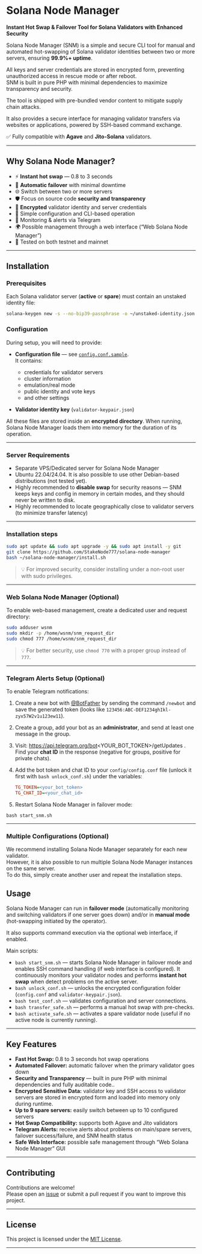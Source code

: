 # Solana Node Manager

**Instant Hot Swap & Failover Tool for Solana Validators with Enhanced Security**

Solana Node Manager (SNM) is a simple and secure CLI tool for manual and automated hot-swapping of Solana validator identities between two or more servers, ensuring **99.9%+ uptime**.  

All keys and server credentials are stored in encrypted form, preventing unauthorized access in rescue mode or after reboot.  
SNM is built in pure PHP with minimal dependencies to maximize transparency and security.  

The tool is shipped with pre-bundled vendor content to mitigate supply chain attacks.  

It also provides a secure interface for managing validator transfers via websites or applications, powered by SSH-based command exchange.  

✅ Fully compatible with **Agave** and **Jito-Solana** validators. 

---

## Why Solana Node Manager?

- ⚡ **Instant hot swap** — 0.8 to 3 seconds  
- 🔄 **Automatic failover** with minimal downtime  
- 🌐 Switch between two or more servers  
- 🛡️ Focus on source code **security and transparency**
- 🔑 **Encrypted** validator identity and server credentials   
- 🧠 Simple configuration and CLI-based operation
- 📲 Monitoring & alerts via Telegram  
- 🌍 Possible management through a web interface (“Web Solana Node Manager”)  
- 🧪 Tested on both testnet and mainnet  

---

## Installation

### Prerequisites

Each Solana validator server (**active** or **spare**) must contain an unstaked identity file:  

```bash
solana-keygen new -s --no-bip39-passphrase -o ~/unstaked-identity.json
```

### Configuration

During setup, you will need to provide:

- **Configuration file** — see [`config.conf.sample`](https://github.com/StakeNode777/solana-node-manager/config.conf.sample).  
  It contains:  
  
  - credentials for validator servers  
  - cluster information  
  - emulation/real mode  
  - public identity and vote keys  
  - and other settings  

- **Validator identity key** (`validator-keypair.json`)  

All these files are stored inside an **encrypted directory**. When running, Solana Node Manager loads them into memory for the duration of its operation.

---

### Server Requirements

- Separate VPS/Dedicated server for Solana Node Manager  
- Ubuntu 22.04/24.04. It is also possible to use other Debian-based distributions (not tested yet).
- Highly recommended to **disable swap** for security reasons — SNM keeps keys and config in memory in certain modes, and they should never be written to disk.
- Highly recommended to locate geographically close to validator servers (to minimize transfer latency)  

---

### Installation steps

```bash
sudo apt update && sudo apt upgrade -y && sudo apt install -y git
git clone https://github.com/StakeNode777/solana-node-manager
bash ~/solana-node-manager/install.sh
```

> 💡 For improved security, consider installing under a non-root user with sudo privileges.

---

### Web Solana Node Manager (Optional)

To enable web-based management, create a dedicated user and request directory:  

```bash
sudo adduser wsnm
sudo mkdir -p /home/wsnm/snm_request_dir
sudo chmod 777 /home/wsnm/snm_request_dir
```

> 💡 For better security, use `chmod 770` with a proper group instead of `777`.

---

### Telegram Alerts Setup (Optional)

To enable Telegram notifications:

1. Create a new bot with [@BotFather](https://t.me/botfather) by sending the command `/newbot` and save the generated token (looks like `123456:ABC-DEF1234ghIkl-zyx57W2v1u123ew11`). 

2. Create a group, add your bot as an **administrator**, and send at least one message in the group.  

3. Visit:  https://api.telegram.org/bot<YOUR_BOT_TOKEN>/getUpdates . Find your **chat ID** in the response (negative for groups, positive for private chats).  

4. Add the bot token and chat ID to your `config/config.conf` file (unlock it first with `bash unlock_conf.sh`) under the variables:  
   
   ```ini
   TG_TOKEN=<your_bot_token>
   TG_CHAT_ID=<your_chat_id>
   ```

5. Restart Solana Node Manager in failover mode:

`bash start_snm.sh`

---

### Multiple Configurations (Optional)

We recommend installing Solana Node Manager separately for each new validator.  
However, it is also possible to run multiple Solana Node Manager instances on the same server.  
To do this, simply create another user and repeat the installation steps.

## Usage

Solana Node Manager can run in **failover mode** (automatically monitoring and switching validators if one server goes down) and/or in **manual mode** (hot-swapping initiated by the operator).  

It also supports command execution via the optional web interface, if enabled.  

Main scripts:  

- `bash start_snm.sh` — starts Solana Node Manager in failover mode and enables SSH command handling (if web interface is configured).  It continuously monitors your validator nodes and performs **instant hot swap** when detect problems on the active server.
- `bash unlock_conf.sh` — unlocks the encrypted configuration folder (`config.conf` and `validator-keypair.json`).  
- `bash test_conf.sh` — validates configuration and server connections.  
- `bash transfer_safe.sh` — performs a manual hot swap with pre-checks.  
- `bash activate_safe.sh` — activates a spare validator node (useful if no active node is currently running).  

---

## Key Features

- **Fast Hot Swap:** 0.8 to 3 seconds hot swap operations  
- **Automated Failover:** automatic failover when the primary validator goes down  
- **Security and Transparency** — built in pure PHP with minimal dependencies and fully auditable code..
- **Encrypted Sensitive Data:** validator key and SSH access to validator servers are stored in encrypted form and loaded into memory only during runtime.
- **Up to 9 spare servers:** easily switch between up to 10 configured servers  
- **Hot Swap Compatibility:** supports both Agave and Jito validators  
- **Telegram Alerts:** receive alerts about problems on main/spare servers, failover success/failure, and SNM health status  
- **Safe Web Interface:** possible safe management through “Web Solana Node Manager” GUI  

---

## Contributing

Contributions are welcome!  
Please open an [issue](https://github.com/StakeNode777/solana-node-manager/issues) or submit a pull request if you want to improve this project.

---

## License

This project is licensed under the [MIT License](LICENSE).

---
